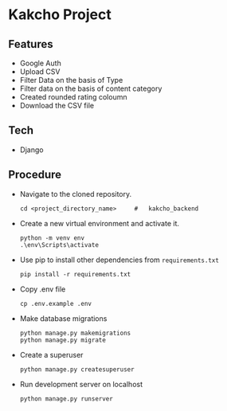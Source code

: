 # Kakcho Project

## Features
- Google Auth
- Upload CSV
- Filter Data on the basis of Type
- Filter data on the basis of content category
- Created rounded rating coloumn
- Download the CSV file

## Tech

- Django

## Procedure

- Navigate to the cloned repository.
    ```
    cd <project_directory_name>     #   kakcho_backend
    ```
- Create a new virtual environment and activate it.
    ```
    python -m venv env
    .\env\Scripts\activate
    ```
- Use pip to install other dependencies from `requirements.txt`
    ```
    pip install -r requirements.txt
    ```
- Copy .env file
   ```
   cp .env.example .env
   ```
- Make database migrations
    ```
    python manage.py makemigrations
    python manage.py migrate
    ```
- Create a superuser
    ```
    python manage.py createsuperuser
    ```
- Run development server on localhost
    ```
    python manage.py runserver
    ```
